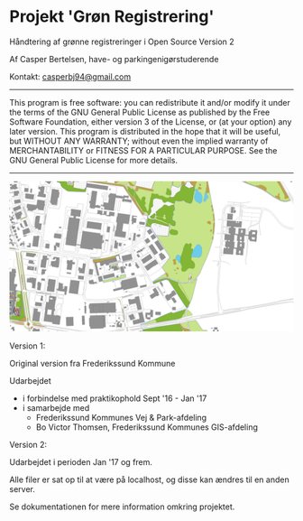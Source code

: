 # Projekt 'Grøn Registrering'
Håndtering af grønne registreringer i Open Source
Version 2

Af
Casper Bertelsen, have- og parkingenigørstuderende

Kontakt: casperbj94@gmail.com

_____________________________________________

This program is free software: you can redistribute it and/or modify it under the terms of the GNU General Public License as published by the Free Software Foundation, either version 3 of the License, or (at your option) any later version.
This program is distributed in the hope that it will be useful, but WITHOUT ANY WARRANTY; without even the implied warranty of MERCHANTABILITY or FITNESS FOR A PARTICULAR PURPOSE. See the GNU General Public License for more details.
_____________________________________________

![Screenshot](preview.png)

Version 1:

Original version fra Frederikssund Kommune

Udarbejdet
- i forbindelse med praktikophold Sept '16 - Jan '17
- i samarbejde med
	- Frederikssund Kommunes Vej & Park-afdeling
	- Bo Victor Thomsen, Frederikssund Kommunes GIS-afdeling

Version 2:

Udarbejdet i perioden Jan '17 og frem.

Alle filer er sat op til at være på localhost, og disse kan ændres til en anden server.

Se dokumentationen for mere information omkring projektet.